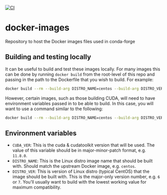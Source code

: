 [![CI](https://github.com/conda-forge/docker-images/workflows/CI/badge.svg)](https://github.com/conda-forge/docker-images/actions?query=branch%3Amain+workflow%3Aci)

# docker-images
Repository to host the Docker images files used in conda-forge

## Building and testing locally
It can be useful to build and test these images locally. For many images
this can be done by running `docker build` from the root-level of this
repo and passing in the path to the Dockerfile that you wish to build.
For example:

```sh
docker build --rm --build-arg DISTRO_NAME=centos --build-arg DISTRO_VER=6 -f linux-anvil-comp7/Dockerfile .
```

However, certain images, such as those building CUDA, will need to have
environment variables passed in to be able to build. In this case, you
will want to use a command similar to the following:

```sh
docker build --rm --build-arg DISTRO_NAME=centos --build-arg DISTRO_VER=6 --build-arg CUDA_VER=11.8.0 -f linux-anvil-cuda/Dockerfile .
```

## Environment variables

* `CUDA_VER`: This is the cuda & cudatoolkit version that will be used. The
  value of this variable should be in major-minor-patch format, e.g. `11.8.0`.
* `DISTRO_NAME`: This is the Linux distro image name that should be built with.
  Should match the upstream Docker image, e.g. `centos`.
* `DISTRO_VER`: This is version of Linux distro (typical CentOS) that the image
  should be built with.  This is the major-only version number, e.g. `6` or
  `7`.  You'll usually want to build with the lowest working value for maximum
  compatibility.
